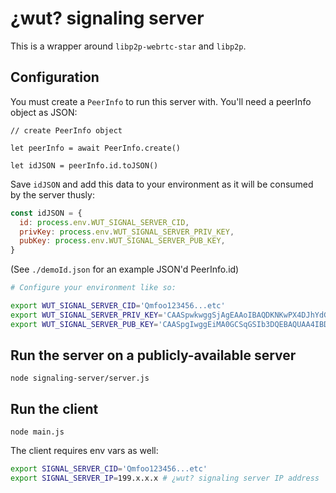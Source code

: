 # ¿wut? signaling server

This is a wrapper around `libp2p-webrtc-star` and `libp2p`.

## Configuration

You must create a `PeerInfo` to run this server with. You'll need a peerInfo object as JSON:

```
// create PeerInfo object

let peerInfo = await PeerInfo.create()

let idJSON = peerInfo.id.toJSON()

```

Save `idJSON` and add this data to your environment as it will be consumed by the server thusly:

```js
const idJSON = {
  id: process.env.WUT_SIGNAL_SERVER_CID,
  privKey: process.env.WUT_SIGNAL_SERVER_PRIV_KEY,
  pubKey: process.env.WUT_SIGNAL_SERVER_PUB_KEY,
}

```

(See `./demoId.json` for an example JSON'd PeerInfo.id)

```bash
# Configure your environment like so:

export WUT_SIGNAL_SERVER_CID='Qmfoo123456...etc'
export WUT_SIGNAL_SERVER_PRIV_KEY='CAASpwkwggSjAgEAAoIBAQDKNKwPX4DJhYdGreAVaJy+efhIfbyczR0...etc'
export WUT_SIGNAL_SERVER_PUB_KEY='CAASpgIwggEiMA0GCSqGSIb3DQEBAQUAA4IBDwAwggEKAo...etc'

```

## Run the server on a publicly-available server

`node signaling-server/server.js`

## Run the client

`node main.js`

The client requires env vars as well:

```bash
export SIGNAL_SERVER_CID='Qmfoo123456...etc'
export SIGNAL_SERVER_IP=199.x.x.x # ¿wut? signaling server IP address
```